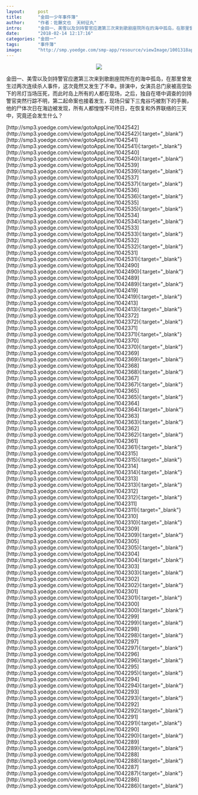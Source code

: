 ```yaml
---
layout:     post
title:      "金田一少年事件簿"
author:     "作者：佐藤文也  天树征丸"
intro:      "金田一、美雪以及剑持警官应邀第三次来到歌剧座院所在的海中孤岛，在那里曾发生过两次连续杀人事件，这次竟然又发生了不幸。排演中，女演员总门泉被高空坠下的吊灯当场压死，而此时岛上所有的人都在现场，之后，独自在塔中调查的剑持警官突然行踪不明，第二起命案也接着发生，现场只留下三鬼谷巧被割下的手腕，他的尸体次日在海边被发现，所有人都惶惶不可终日，在恢复和外界联络的三天中，究竟还会发生什么？"
date:       "2018-02-14 12:17:16"
categories: "金田一"
tags:       "事件簿"
image:      "http://smp.yoedge.com/smp-app/resource/viewImage/1001318appline.png"
---
```

<div style="text-align: center">
<p><img src="http://smp.yoedge.com/smp-app/resource/viewImage/1001318appline.png"/></p>
</div>
<p class="post-meta">
<span>金田一、美雪以及剑持警官应邀第三次来到歌剧座院所在的海中孤岛，在那里曾发生过两次连续杀人事件，这次竟然又发生了不幸。排演中，女演员总门泉被高空坠下的吊灯当场压死，而此时岛上所有的人都在现场，之后，独自在塔中调查的剑持警官突然行踪不明，第二起命案也接着发生，现场只留下三鬼谷巧被割下的手腕，他的尸体次日在海边被发现，所有人都惶惶不可终日，在恢复和外界联络的三天中，究竟还会发生什么？</span>
</p>
[http://smp3.yoedge.com/view/gotoAppLine/1042542](http://smp3.yoedge.com/view/gotoAppLine/1042542){:target="_blank"}
[http://smp3.yoedge.com/view/gotoAppLine/1042541](http://smp3.yoedge.com/view/gotoAppLine/1042541){:target="_blank"}
[http://smp3.yoedge.com/view/gotoAppLine/1042540](http://smp3.yoedge.com/view/gotoAppLine/1042540){:target="_blank"}
[http://smp3.yoedge.com/view/gotoAppLine/1042539](http://smp3.yoedge.com/view/gotoAppLine/1042539){:target="_blank"}
[http://smp3.yoedge.com/view/gotoAppLine/1042537](http://smp3.yoedge.com/view/gotoAppLine/1042537){:target="_blank"}
[http://smp3.yoedge.com/view/gotoAppLine/1042536](http://smp3.yoedge.com/view/gotoAppLine/1042536){:target="_blank"}
[http://smp3.yoedge.com/view/gotoAppLine/1042535](http://smp3.yoedge.com/view/gotoAppLine/1042535){:target="_blank"}
[http://smp3.yoedge.com/view/gotoAppLine/1042534](http://smp3.yoedge.com/view/gotoAppLine/1042534){:target="_blank"}
[http://smp3.yoedge.com/view/gotoAppLine/1042533](http://smp3.yoedge.com/view/gotoAppLine/1042533){:target="_blank"}
[http://smp3.yoedge.com/view/gotoAppLine/1042532](http://smp3.yoedge.com/view/gotoAppLine/1042532){:target="_blank"}
[http://smp3.yoedge.com/view/gotoAppLine/1042531](http://smp3.yoedge.com/view/gotoAppLine/1042531){:target="_blank"}
[http://smp3.yoedge.com/view/gotoAppLine/1042490](http://smp3.yoedge.com/view/gotoAppLine/1042490){:target="_blank"}
[http://smp3.yoedge.com/view/gotoAppLine/1042489](http://smp3.yoedge.com/view/gotoAppLine/1042489){:target="_blank"}
[http://smp3.yoedge.com/view/gotoAppLine/1042419](http://smp3.yoedge.com/view/gotoAppLine/1042419){:target="_blank"}
[http://smp3.yoedge.com/view/gotoAppLine/1042413](http://smp3.yoedge.com/view/gotoAppLine/1042413){:target="_blank"}
[http://smp3.yoedge.com/view/gotoAppLine/1042372](http://smp3.yoedge.com/view/gotoAppLine/1042372){:target="_blank"}
[http://smp3.yoedge.com/view/gotoAppLine/1042371](http://smp3.yoedge.com/view/gotoAppLine/1042371){:target="_blank"}
[http://smp3.yoedge.com/view/gotoAppLine/1042370](http://smp3.yoedge.com/view/gotoAppLine/1042370){:target="_blank"}
[http://smp3.yoedge.com/view/gotoAppLine/1042369](http://smp3.yoedge.com/view/gotoAppLine/1042369){:target="_blank"}
[http://smp3.yoedge.com/view/gotoAppLine/1042368](http://smp3.yoedge.com/view/gotoAppLine/1042368){:target="_blank"}
[http://smp3.yoedge.com/view/gotoAppLine/1042367](http://smp3.yoedge.com/view/gotoAppLine/1042367){:target="_blank"}
[http://smp3.yoedge.com/view/gotoAppLine/1042365](http://smp3.yoedge.com/view/gotoAppLine/1042365){:target="_blank"}
[http://smp3.yoedge.com/view/gotoAppLine/1042364](http://smp3.yoedge.com/view/gotoAppLine/1042364){:target="_blank"}
[http://smp3.yoedge.com/view/gotoAppLine/1042363](http://smp3.yoedge.com/view/gotoAppLine/1042363){:target="_blank"}
[http://smp3.yoedge.com/view/gotoAppLine/1042362](http://smp3.yoedge.com/view/gotoAppLine/1042362){:target="_blank"}
[http://smp3.yoedge.com/view/gotoAppLine/1042361](http://smp3.yoedge.com/view/gotoAppLine/1042361){:target="_blank"}
[http://smp3.yoedge.com/view/gotoAppLine/1042315](http://smp3.yoedge.com/view/gotoAppLine/1042315){:target="_blank"}
[http://smp3.yoedge.com/view/gotoAppLine/1042314](http://smp3.yoedge.com/view/gotoAppLine/1042314){:target="_blank"}
[http://smp3.yoedge.com/view/gotoAppLine/1042313](http://smp3.yoedge.com/view/gotoAppLine/1042313){:target="_blank"}
[http://smp3.yoedge.com/view/gotoAppLine/1042312](http://smp3.yoedge.com/view/gotoAppLine/1042312){:target="_blank"}
[http://smp3.yoedge.com/view/gotoAppLine/1042311](http://smp3.yoedge.com/view/gotoAppLine/1042311){:target="_blank"}
[http://smp3.yoedge.com/view/gotoAppLine/1042310](http://smp3.yoedge.com/view/gotoAppLine/1042310){:target="_blank"}
[http://smp3.yoedge.com/view/gotoAppLine/1042309](http://smp3.yoedge.com/view/gotoAppLine/1042309){:target="_blank"}
[http://smp3.yoedge.com/view/gotoAppLine/1042305](http://smp3.yoedge.com/view/gotoAppLine/1042305){:target="_blank"}
[http://smp3.yoedge.com/view/gotoAppLine/1042304](http://smp3.yoedge.com/view/gotoAppLine/1042304){:target="_blank"}
[http://smp3.yoedge.com/view/gotoAppLine/1042303](http://smp3.yoedge.com/view/gotoAppLine/1042303){:target="_blank"}
[http://smp3.yoedge.com/view/gotoAppLine/1042302](http://smp3.yoedge.com/view/gotoAppLine/1042302){:target="_blank"}
[http://smp3.yoedge.com/view/gotoAppLine/1042301](http://smp3.yoedge.com/view/gotoAppLine/1042301){:target="_blank"}
[http://smp3.yoedge.com/view/gotoAppLine/1042300](http://smp3.yoedge.com/view/gotoAppLine/1042300){:target="_blank"}
[http://smp3.yoedge.com/view/gotoAppLine/1042299](http://smp3.yoedge.com/view/gotoAppLine/1042299){:target="_blank"}
[http://smp3.yoedge.com/view/gotoAppLine/1042298](http://smp3.yoedge.com/view/gotoAppLine/1042298){:target="_blank"}
[http://smp3.yoedge.com/view/gotoAppLine/1042297](http://smp3.yoedge.com/view/gotoAppLine/1042297){:target="_blank"}
[http://smp3.yoedge.com/view/gotoAppLine/1042296](http://smp3.yoedge.com/view/gotoAppLine/1042296){:target="_blank"}
[http://smp3.yoedge.com/view/gotoAppLine/1042295](http://smp3.yoedge.com/view/gotoAppLine/1042295){:target="_blank"}
[http://smp3.yoedge.com/view/gotoAppLine/1042294](http://smp3.yoedge.com/view/gotoAppLine/1042294){:target="_blank"}
[http://smp3.yoedge.com/view/gotoAppLine/1042293](http://smp3.yoedge.com/view/gotoAppLine/1042293){:target="_blank"}
[http://smp3.yoedge.com/view/gotoAppLine/1042292](http://smp3.yoedge.com/view/gotoAppLine/1042292){:target="_blank"}
[http://smp3.yoedge.com/view/gotoAppLine/1042291](http://smp3.yoedge.com/view/gotoAppLine/1042291){:target="_blank"}
[http://smp3.yoedge.com/view/gotoAppLine/1042290](http://smp3.yoedge.com/view/gotoAppLine/1042290){:target="_blank"}
[http://smp3.yoedge.com/view/gotoAppLine/1042289](http://smp3.yoedge.com/view/gotoAppLine/1042289){:target="_blank"}
[http://smp3.yoedge.com/view/gotoAppLine/1042288](http://smp3.yoedge.com/view/gotoAppLine/1042288){:target="_blank"}
[http://smp3.yoedge.com/view/gotoAppLine/1042287](http://smp3.yoedge.com/view/gotoAppLine/1042287){:target="_blank"}
[http://smp3.yoedge.com/view/gotoAppLine/1042286](http://smp3.yoedge.com/view/gotoAppLine/1042286){:target="_blank"}


